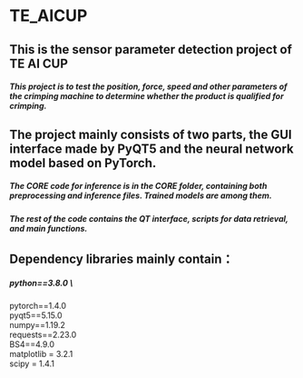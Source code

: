 # TE_AICUP
## This is the sensor parameter detection project of TE AI CUP
##### This project is to test the position, force, speed and other parameters of the crimping machine to determine whether the product is qualified for crimping.
## The project mainly consists of two parts, the GUI interface made by PyQT5 and the neural network model based on PyTorch.
##### The CORE code for inference is in the CORE folder, containing both preprocessing and inference files. Trained models are among them.
##### The rest of the code contains the QT interface, scripts for data retrieval, and main functions.
## Dependency libraries mainly contain：
##### python==3.8.0 \
pytorch==1.4.0 \
pyqt5==5.15.0 \
numpy==1.19.2 \
requests==2.23.0 \
BS4==4.9.0 \
matplotlib = 3.2.1 \
scipy = 1.4.1
